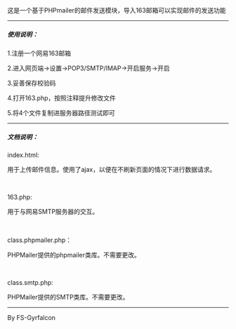 <html>
  <body>
    <p>这是一个基于PHPmailer的邮件发送模块，导入163邮箱可以实现邮件的发送功能</p>
    <hr/>
    <h5>使用说明：</h5>
    <p>1.注册一个网易163邮箱</p>
    <p>2.进入网页端->设置->POP3/SMTP/IMAP->开启服务->开启</p>
    <p>3.妥善保存校验码</p>
    <p>4.打开163.php，按照注释提升修改文件</p>
    <p>5.将4个文件复制进服务器路径测试即可</p>
    <hr/>
    <h5>文档说明：</h5>
    <p>index.html:</p>
    <p>用于上传邮件信息。使用了ajax，以便在不刷新页面的情况下进行数据请求。</p>
    <br/>
    <p>163.php:</p>
    <p>用于与网易SMTP服务器的交互。</p>
    <br/>
    <p>class.phpmailer.php：</p>
    <p>PHPMailer提供的phpmailer类库。不需要更改。</p>
    <br/>
    <p>class.smtp.php:</p>
    <p>PHPMailer提供的SMTP类库。不需要更改。</p>
    <hr/>
    <p>By FS-Gyrfalcon</p>
  </body>
</html>
